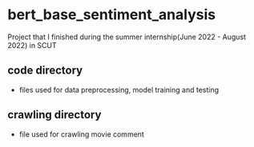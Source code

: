 # bert_base_sentiment_analysis
Project that I finished during the summer internship(June 2022 - August 2022) in SCUT

## code directory
- files used for data preprocessing, model training and testing

## crawling directory
- file used for crawling movie comment
